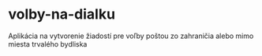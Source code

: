 # volby-na-dialku
Aplikácia na vytvorenie žiadostí pre voľby poštou zo zahraničia alebo mimo miesta trvalého bydliska
